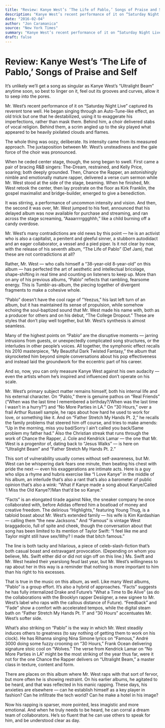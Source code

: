 ```yaml
---
title: "Review: Kanye West’s ‘The Life of Pablo,’ Songs of Praise and Self"
description: "Kanye West’s recent performance of it on “Saturday Night Live” captured its reverent tone well. He began singing through an Auto-Tune-like effect, an old trick but one that he destabilized, using it t..."
date: "2016-02-04"
author: "Jon Caramanica"
source: "New York Times"
summary: "Kanye West’s recent performance of it on “Saturday Night Live” captured its reverent tone well. He began singing through an Auto-Tune-like effect, an old trick but one that he destabilized, using it to exaggerate his imperfections. Behind them, a scrim angled up to the sky played what appeared to be heavily pixilated clouds and flames."
draft: false
---
```


# Review: Kanye West’s ‘The Life of Pablo,’ Songs of Praise and Self

It’s unlikely we’ll get a song as singular as Kanye West’s “Ultralight Beam” anytime soon, so best to linger on it, feel out its grooves and curves, allow it to seep into the pores.

Mr. West’s recent performance of it on “Saturday Night Live” captured its reverent tone well. He began singing through an Auto-Tune-like effect, an old trick but one that he destabilized, using it to exaggerate his imperfections, rather than mask them. Behind him, a choir delivered stabs of vocal religion. Behind them, a scrim angled up to the sky played what appeared to be heavily pixilated clouds and flames.

The whole thing was oozy, deliberate. Its intensity came from its measured approach. The juxtaposition between Mr. West’s unsteadiness and the gale force of the choir was pronounced.

When he ceded center stage, though, the song began to swell. First came a pair of bracing R&B singers: The-Dream, restrained, and Kelly Price, soaring; both deeply grounded. Then, Chance the Rapper, an astonishingly nimble and emotionally mature rapper, delivered a verse cum sermon while Mr. West stood at the side of the stage, beaming. When he finished, Mr. West retook the center, then lay prostrate on the floor as Kirk Franklin, the gospel maximalist and bridge-builder, emerged to give a benediction.

It was stirring, a performance of uncommon intensity and vision. And then, the second it was over, Mr. West jumped to his feet, announced that his delayed album was now available for purchase and streaming, and ran across the stage screaming, “Aaaarrrrggghhh,” like a child burning off a candy overdose.

Mr. West’s many contradictions are old news by this point — he is an activist who is also a capitalist, a penitent and gleeful sinner, a stubborn autodidact and an eager collaborator, a vessel and a pied piper. Is it not clear by now, with the release of his seventh album, “The Life of Pablo” (Def Jam), that these are not contradictions at all?

Rather, Mr. West — who calls himself a “38-year-old 8-year-old” on this album — has perfected the art of aesthetic and intellectual bricolage, shape-shifting in real time and counting on listeners to keep up. More than on any of his previous albums, “Pablo” reflects that rambling, fearsome energy. This is Tumblr-as-album, the piecing together of divergent fragments to make a cohesive whole.

“Pablo” doesn’t have the cool rage of “Yeezus,” his last left turn of an album, but it has maintained its sense of propulsion, while somehow echoing the soul-baptized sound that Mr. West made his name with, both as a producer for others and on his debut, “The College Dropout.” These are styles that don’t play well together, but Mr. West’s synthesis is almost seamless.

Many of the highest points on “Pablo” are the disruptive moments — jarring intrusions from guests, or unexpectedly complicated song structures, or the interludes in other people’s voices. All together, the symphonic effect recalls his 2010 masterpiece, “My Beautiful Dark Twisted Fantasy,” the album that skyrocketed him beyond simple conversations about his pop effectiveness and instead laid the groundwork for the eccentric part of his career.

And so, now, you can only measure Kanye West against his own audacity — even the artists whom he’s inspired and influenced don’t operate on his scale.

Mr. West’s primary subject matter remains himself, both his internal life and his external character. On “Pablo,” there is genuine pathos on “Real Friends” (“When was the last time I remembered a birthday?/When was the last time I wasn’t in a hurry?”) and “No More Parties in LA.” On “30 Hours,” over a frail Arthur Russell sample, he raps about how hard he used to work for love, or something like it. And on “Father Stretch My Hands Pt. 2,” he recalls the family problems that steered him off course, and tries to make amends: “Up in the morning, miss you bad/Sorry I ain’t called you back/Same problem my father had.” Also the Christian streak that runs through the work of Chance the Rapper, J. Cole and Kendrick Lamar — the one that Mr. West is a progenitor of, dating back to “Jesus Walks” — is here on “Ultralight Beam” and “Father Stretch My Hands Pt. 2.”

This sort of vulnerability usually comes without self-awareness, but Mr. West can be whispering dark fears one minute, then beating his chest with pride the next — even his exaggerations are intimate acts. Here is a guy who slips a rhyme and hubris exercise like “I Love Kanye” in the middle of his album, an interlude that’s also a rant that’s also a barometer of public opinion that’s also a wink: “What if Kanye made a song about Kanye/Called ‘I Miss the Old Kanye?’/Man that’d be so Kanye.”

“Facts” is an elongated tirade against Nike, the sneaker company he once collaborated with, before Adidas offered him a boatload of money and creative freedom. The delirious “Highlights,” featuring Young Thug, is a tabloid boast about Mr. West’s extended family — his wife is Kim Kardashian — calling them “the new Jacksons.” And “Famous” is vintage West braggadocio, full of spite and cheek, though the conversation about that song has been limited to its mention of Taylor Swift: “I feel like me and Taylor might still have sex/Why? I made that bitch famous.”

The line is both tacky and hilarious, a piece of celeb-slash-fiction that’s both casual boast and extravagant provocation. (Depending on whom you believe, Ms. Swift either did or did not sign off on this line.) Ms. Swift and Mr. West healed their yearslong feud last year, but Mr. West’s willingness to rap about her in this way is a reminder that nothing is more important to him than his right to his excesses.

That is true in the music on this album, as well. Like many West albums, “Pablo” is a group effort. It’s also a hybrid of approaches. “Facts” suggests he has fully internalized Drake and Future’s “What a Time to Be Alive” (as do the collaborations with the Brooklyn rapper Desiigner, a new signee to Mr. West’s label who raps with the callous distance of Future). “Feedback” and “Fade” show a comfort with accelerated tempos, while the digital steam bath on “Father Stretch My Hands Pt. 1” and “30 Hours” accentuates Mr. West’s softer side.

What’s also striking on “Pablo” is the way in which Mr. West steadily induces others to greatness (to say nothing of getting them to work on his clock). He has Rihanna singing Nina Simone lyrics on “Famous,” André 3000 doing some fuzzy crooning on “30 Hours,” Frank Ocean delivering signature stoic cool on “Wolves.” The verse from Kendrick Lamar on “No More Parties in LA” might be the most striking of the year thus far, were it not for the one Chance the Rapper delivers on “Ultralight Beam,” a master class in texture, content and form.

There are places on this album where Mr. West raps with that sort of fervor, but more often he is showing restraint. On his earlier albums, he agitated to be heard, and that was reflected in his manic rapping. These days, his anxieties are elsewhere — can he establish himself as a key player in fashion? Can he infiltrate the tech world? Can he make a hotel in his image?

Now his rapping is sparser, more pointed, less imagistic and more emotional. And when he truly needs to be heard, he can corral a dream team of collaborators. He’s so fluent that he can use others to speak for him, and be understood clear as day.

